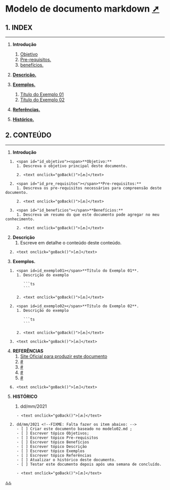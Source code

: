 <!-- markdownlint-disable-next-line -->
<span id="topo"><span> 
<!-- markdownlint-disable-next-line -->
# Modelo de documento markdown <a href="modelo02.html" target="_blank" title="Pressione aqui para expandir este documento em nova aba." >  ➚ </a>

## **1. INDEX**

---

   1. **Introdução**

      1. [Objetivo](#id_objetivo)
      2. [Pre-requisitos.](#id_pre_requisitos)
      3. [benefícios.](#id_beneficios)

   2. [**Descrição.**](#id_Descricao)

   3. [**Exemplos.**](#id_exemplos)
      1. [Título do Exemplo 01](#id_exemplo01)
      2. [Título do Exemplo 02](#id_exemplo02)

   4. [**Referências.**](#id_referencias)

   5. [**Histórico.**](#id_historico)

## **2. CONTEÚDO**

---

   1. **Introdução**
<!-- markdownlint-disable-next-line -->
      1. <span id="id_objetivo"><span>**Objetivo:**
         1. Descreva o objetivo principal deste documento.

         2. <text onclick="goBack()">[🔙]</text>

      2. <span id="id_pre_requisitos"></span>**Pre-requisitos:**
         1. Descreva os pre-requisitos necessários para compreensão deste documento.

         2. <text onclick="goBack()">[🔙]</text>

      3. <span id="id_beneficios"></span>**Benefícios:**
         1. Descreva um resumo do que este documento pode agregar no meu conhecimento.

         2. <text onclick="goBack()">[🔙]</text>
<!-- markdownlint-disable-next-line -->
   2. <span id=id_Descricao></span>**Descrição**
      1. Escreve em detalhe o conteúdo deste conteúdo.
<!-- markdownlint-disable-next-line -->
      2. <text onclick="goBack()">[🔙]</text>
<!-- markdownlint-disable-next-line -->
   3. <span id=id_exemplos></span>**Exemplos.**
<!-- markdownlint-disable-next-line -->
      1. <span id=id_exemplo01></span>**Título do Exemplo 01**.
         1. Descrição do exemplo

            ```ts
            ```

         2. <text onclick="goBack()">[🔙]</text>

      2. <span id=id_exemplo02></span>**Título do Exemplo 02**.
         1. Descrição do exemplo

            ```ts
            ```

         2. <text onclick="goBack()">[🔙]</text>

      3. <text onclick="goBack()">[🔙]</text>
<!-- markdownlint-disable-next-line -->
   4. <span id=id_referencias></span>**REFERÊNCIAS**   
      1. [Site Oficial para produzir este documento](#1)
      2. [#](##)
      3. [#](##)
      4. [#](##)
      5. [#](##)
<!-- markdownlint-disable-next-line -->
      6. <text onclick="goBack()">[🔙]</text>
<!-- markdownlint-disable-next-line -->
   5. <span id="id_historico"><span>**HISTÓRICO**

      1. dd/mm/2021 <!--TODO: HISTÓRICO -->
<!-- markdownlint-disable-next-line -->
         - <text onclick="goBack()">[🔙]</text>

      2. dd/mm/2021 <!--FIXME: Falta fazer os item abaixo: -->
         - [ ] Criar este documento baseado no modelo02.md ;
         - [ ] Escrever tópico Objetivos;
         - [ ] Escrever tópico Pre-requisitos
         - [ ] Escrever tópico Benefícios
         - [ ] Escrever tópico Descrição
         - [ ] Escrever tópico Exemplos
         - [ ] Escrever tópico Referências
         - [ ] Atualizar o histórico deste documento.
         - [ ] Testar este documento depois após uma semana de concluído.

         - <text onclick="goBack()">[🔙]</text>

[🔝🔝](#topo "Retorna ao topo")

<!-- markdownlint-disable-next-line -->
 <script>    function goBack() {    window.history.back()}</script>
